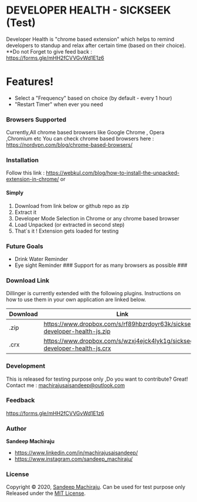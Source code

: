 # DEVELOPER HEALTH - SICKSEEK (Test)

Developer Health is "chrome based extension" which helps to remind developers to standup and relax after certain time (based on their choice).
**Do not Forget to give feed back : https://forms.gle/mHH2fCVVGvWd1E1z6
# Features!

  - Select a "Frequency" based on choice (by default - every 1 hour)
  - "Restart Timer" when ever you need 

### Browsers Supported 
Currently,All chrome based browsers like Google Chrome , Opera ,Chromium etc
You can check chrome based browsers here : https://nordvpn.com/blog/chrome-based-browsers/
### Installation
Follow this link : https://webkul.com/blog/how-to-install-the-unpacked-extension-in-chrome/
or
#### Simply
1) Download from link below or github repo as zip
2) Extract it
3) Developer Mode Selection in Chrome or any chrome based browser
4) Load Unpacked (or extracted in second step) 
5) That`s it ! Extension gets loaded for testing

### Future Goals
   - Drink Water Reminder
  - Eye sight Reminder
         ### Support for as many browsers as possible ###
### Download Link

Dillinger is currently extended with the following plugins. Instructions on how to use them in your own application are linked below.

| Download | Link |
| ------ | ------ |
| .zip | https://www.dropbox.com/s/rf89hbzrdoyr63k/sickseek-developer-health-js.zip |
| .crx | https://www.dropbox.com/s/wzxj4ejck4lyk1g/sickseek-developer-health-js.crx |

### Development
This is released for testing purpose only ,Do you want to contribute? Great!
Contact me : machirajusaisandeep@outlook.com
### Feedback 
https://forms.gle/mHH2fCVVGvWd1E1z6
### Author

**Sandeep Machiraju**
* https://www.linkedin.com/in/machirajusaisandeep/
* https://www.instagram.com/sandeep_machiraju/

### License
Copyright © 2020, [Sandeep Machiraju](https://github.com/machirajusaisandeep).
Can be used for test purpose only
Released under the [MIT License](LICENSE).
